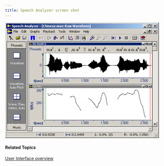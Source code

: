 ```yaml
---
title: Speech Analyzer screen shot
---
```


![](../images/002.png)

#### **Related Topics**
[User Interface overview](overview)